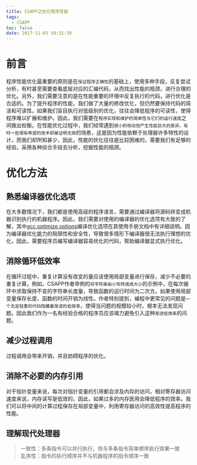 ```yaml
---
title: CSAPP之优化程序性能
tags:
  - CSAPP
toc: false
date: 2017-11-03 10:31:39
---
```

# 前言
程序性能优化最重要的原则是在`保证程序正确性`的基础上，使用多种手段，反复尝试分析，有时甚至需要查看底层对应的汇编代码，从而找出性能的瓶颈，进行合理的优化。另外，我们需要注意的是在性能重要的环境中反复执行的代码，进行优化是合适的。为了提升程序的性能，我们做了大量的修改优化，但仍然要保持代码的简洁和可读性。如果我们盲目执行对低级别的优化，往往会降低程序的可读性，使得程序难以扩展和维护。因此，我们需要在`程序实现和维护的简单性与它们的运行速度`之间做出权衡。在性能优化过程中，我们经常遇到`很小的改动但产生性能巨大的差异，有时一些很有希望的技术却被证明无效`的场景，这是因为性能依赖于处理器许多特性的设计，而我们却所知甚少，因此，性能的优化往往是比较困难的，需要我们有足够的经验，采用各种综合手段去分析，挖掘性能的瓶颈。

# 优化方法
## 熟悉编译器优化选项
在大多数情况下，我们都是使用高级的程序语言，需要通过编译器将源码转变成机器识别执行的机器程序。因此，我们需要对使用的编译器的优化选项有大致的了解，其中[gcc optimize options](https://gcc.gnu.org/onlinedocs/gcc/Optimize-Options.html)编译优化选项在其使用手册文档中有详细说明。因为编译器优化能力的局限性和安全性，导致很多情形下编译器很无法执行理想的优化，因此，需要程序员编写编译器容易优化的代码，帮助编译器显式执行优化。
## 消除循环低效率
在循环过程中，重复计算没有改变的量应该使用局部变量进行保存，减少不必要的重复计算。例如，CSAPP作者举例的`将字符串由小写转成成大小`的示例中，在每次循环中求取保持不变的字符串长度量，导致函数的运行时间为二次方。如果使用局部变量保存长度，函数的时间开销为线性。作者特别提到，编程中更常见的问题是`一个无足轻重的代码隐藏着渐进的低效率`，使得当问题的规模较小时，根本无法发现问题。因此我们作为一名有经验合格的程序员应该竭力避免引入这种`渐进低效率`的问题。
<!--more-->
## 减少过程调用
过程调用会带来开销，并且妨碍程序的优化。
## 消除不必要的内存引用
对于指针变量来说，每次对指针变量的引用都会涉及内存的访问，相对寄存器访问速度来说，内存读写是低效的，因此，如果过多的内存医用会降低程序的效率。我们可以将中间的计算过程保存在局部变量中，利用寄存器访问的高效性提高程序的性能。
## 理解现代处理器
<blockquote>
一致性：多条指令可以并行执行，但与多条指令简单顺序执行效果一致<br>
乱序性：指令的执行顺序并不与机器程序的指令顺序一致
</blockquote>
